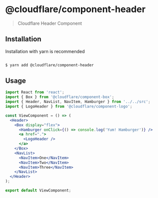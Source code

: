 # @cloudflare/component-header

> Cloudflare Header Component

## Installation
Installation with yarn is recommended

```sh

$ yarn add @cloudflare/component-header

```

## Usage

```jsx
import React from 'react';
import { Box } from '@cloudflare/component-box';
import { Header, NavList, NavItem, Hamburger } from '../../src';
import { LogoHeader } from '@cloudflare/component-logo';

const ViewComponent = () => (
  <Header>
    <Box display="flex">
      <Hamburger onClick={() => console.log('Yum! Hamburger')} />
      <a href=".">
        <LogoHeader />
      </a>
    </Box>
    <NavList>
      <NavItem>One</NavItem>
      <NavItem>Two</NavItem>
      <NavItem>Three</NavItem>
    </NavList>
  </Header>
);

export default ViewComponent;

```


